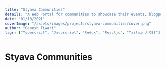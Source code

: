 ```yaml
---
title: "Styava Communities"
details: "A Web Portal for communities to showcase their events, blogposts and create a inclusive developer ecosystem"
date: "01/10/2021"
coverImage: "/assets/images/projects/styava-communities/cover.png"
author: "Ganesh Tiwari"
tags: ["Typescript", "Javascript", "Redux", "Reactjs", "Tailwind-CSS"]
---
```


# Styava Communities